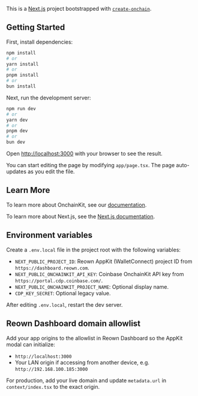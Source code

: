 This is a [Next.js](https://nextjs.org) project bootstrapped with [`create-onchain`]().


## Getting Started

First, install dependencies:

```bash
npm install
# or
yarn install
# or
pnpm install
# or
bun install
```

Next, run the development server:

```bash
npm run dev
# or
yarn dev
# or
pnpm dev
# or
bun dev
```

Open [http://localhost:3000](http://localhost:3000) with your browser to see the result.

You can start editing the page by modifying `app/page.tsx`. The page auto-updates as you edit the file.


## Learn More

To learn more about OnchainKit, see our [documentation](https://onchainkit.xyz/getting-started).

To learn more about Next.js, see the [Next.js documentation](https://nextjs.org/docs).

## Environment variables

Create a `.env.local` file in the project root with the following variables:

- `NEXT_PUBLIC_PROJECT_ID`: Reown AppKit (WalletConnect) project ID from `https://dashboard.reown.com`.
- `NEXT_PUBLIC_ONCHAINKIT_API_KEY`: Coinbase OnchainKit API key from `https://portal.cdp.coinbase.com/`.
- `NEXT_PUBLIC_ONCHAINKIT_PROJECT_NAME`: Optional display name.
- `CDP_KEY_SECRET`: Optional legacy value.

After editing `.env.local`, restart the dev server.

## Reown Dashboard domain allowlist

Add your app origins to the allowlist in Reown Dashboard so the AppKit modal can initialize:

- `http://localhost:3000`
- Your LAN origin if accessing from another device, e.g. `http://192.168.100.185:3000`

For production, add your live domain and update `metadata.url` in `context/index.tsx` to the exact origin.
